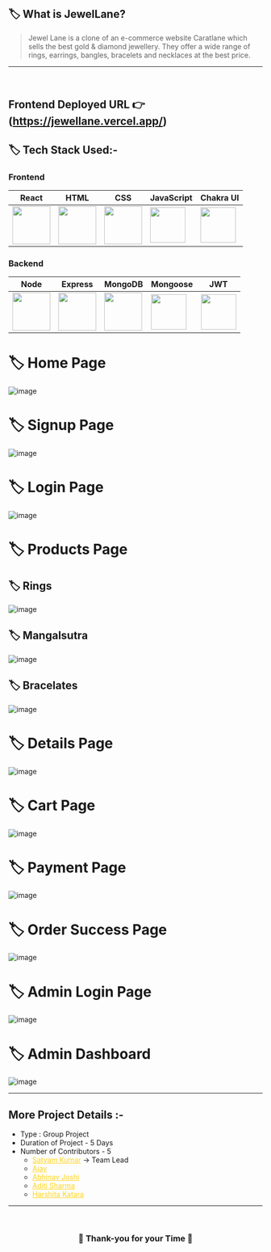 ## 🏷️ What is JewelLane?

> Jewel Lane is a clone of an e-commerce website Caratlane which sells the best gold & diamond jewellery. They offer a wide range of rings, earrings, bangles, bracelets and necklaces at the best price.
---

<br/>

## **Frontend Deployed URL** 👉 (https://jewellane.vercel.app/)

## 🏷️ Tech Stack Used:-

### Frontend

| React                                                                                                                                                                                                                                                                                                                                                        | HTML                                                                                                                           | CSS                                                                                                                            | JavaScript                                                                                                                    | Chakra UI                                                                                                                     |
| ------------------------------------------------------------------------------------------------------------------------------ | ------------------------------------------------------------------------------------------------------------------------------ | ------------------------------------------------------------------------------------------------------------------------------ | ------------------------------------------------------------------------------------------------------------------------------ | ------------------------------------------------------------------------------------------------------------------------------ |
| <img width="75px" src="https://user-images.githubusercontent.com/25181517/183897015-94a058a6-b86e-4e42-a37f-bf92061753e5.png">  | <img width="75px" src="https://user-images.githubusercontent.com/25181517/192158954-f88b5814-d510-4564-b285-dff7d6400dad.png"> | <img width="75px" src="https://user-images.githubusercontent.com/25181517/183898674-75a4a1b1-f960-4ea9-abcb-637170a00a75.png"> | <img width="70px" src="https://user-images.githubusercontent.com/25181517/117447155-6a868a00-af3d-11eb-9cfe-245df15c9f3f.png"> | <img width="70px" src="https://pbs.twimg.com/profile_images/1244925541448286208/rzylUjaf_400x400.jpg"> |

### Backend

| Node                                                                                                                                                                                                                                                                                                                                                        | Express                                                                                                                           | MongoDB                                                                                                                            | Mongoose                                                                                                                    | JWT                                                                                                                     |
| ------------------------------------------------------------------------------------------------------------------------------ | ------------------------------------------------------------------------------------------------------------------------------ | ------------------------------------------------------------------------------------------------------------------------------ | ------------------------------------------------------------------------------------------------------------------------------ | ------------------------------------------------------------------------------------------------------------------------------ |
| <img width="75px" src="https://img.icons8.com/color/256/nodejs.png">  | <img width="75px" src="https://img.icons8.com/ios/256/express-js.png"> | <img width="75px" src="https://img.icons8.com/external-tal-revivo-shadow-tal-revivo/256/external-mongodb-a-cross-platform-document-oriented-database-program-logo-shadow-tal-revivo.png"> | <img width="70px" src="https://img.icons8.com/color/256/mongoose.png"> | <img width="70px" src="https://seeklogo.com/images/J/json-web-tokens-jwt-io-logo-C003DEC47A-seeklogo.com.png"> |

# 🏷️ Home Page
![image](https://github.com/Satyamjha24/Jewellane/assets/98752820/4cad9755-4102-4b93-b8a2-7087eaebf875)

# 🏷️ Signup Page
![image](https://github.com/Satyamjha24/Jewellane/assets/98752820/6e31e1ee-9ff6-4d74-aa5a-50ec66eefc4b)

# 🏷️ Login Page
![image](https://github.com/Satyamjha24/Jewellane/assets/98752820/667d1bf0-9b78-44c2-b2fe-7e857b49cc5d)

# 🏷️ Products Page

## 🏷️ Rings
![image](https://github.com/Satyamjha24/Jewellane/assets/98752820/4fc345e5-1868-46e5-8e30-57528bff47f4)

## 🏷️ Mangalsutra
![image](https://github.com/Satyamjha24/Jewellane/assets/98752820/f4a37ffb-635c-4f5d-8a89-901b86d129d4)

## 🏷️ Bracelates
![image](https://github.com/Satyamjha24/Jewellane/assets/98752820/d0d5ed3f-263a-4885-94e4-85788df3ee99)


# 🏷️ Details Page
![image](https://github.com/Satyamjha24/Jewellane/assets/98752820/8a571120-2bf9-4be7-995a-8d732f1a9b59)

# 🏷️ Cart Page
![image](https://github.com/Satyamjha24/Jewellane/assets/98752820/948274a5-320d-415f-8fe0-336957c30eb0)

# 🏷️ Payment Page
![image](https://github.com/Satyamjha24/Jewellane/assets/98752820/d7636861-bd4b-4203-999a-577ce7a01808)

# 🏷️ Order Success Page
![image](https://github.com/Satyamjha24/Jewellane/assets/98752820/f6a56db6-b819-4a31-978d-c56e783a87d1)

# 🏷️ Admin Login Page
![image](https://github.com/Satyamjha24/Jewellane/assets/98752820/2c622e47-9f91-4a95-9016-a6dc27da54c4)

# 🏷️ Admin Dashboard
![image](https://github.com/Satyamjha24/Jewellane/assets/98752820/6e31bc3f-45d6-47a0-aba1-871e92330649)



---

## More Project Details :-

- Type : Group Project
- Duration of Project - 5 Days
- Number of Contributors - 5
  - <a style="color:#ffd41f" href="https://github.com/Satyamjha24">Satyam Kumar</a> -> Team Lead
  - <a style="color:#ffd41f" href="https://github.com/Ajay84sia">Ajay</a>
  - <a style="color:#ffd41f" href="https://github.com/abhinavjoshi1798">Abhinav Joshi</a>
  - <a style="color:#ffd41f" href="https://github.com/AditiSharma00">Aditi Sharma</a>
  - <a style="color:#ffd41f" href="https://github.com/Harshitakatara34">Harshita Katara</a>

---

<br/>

<h3 align="center" >💝 Thank-you for your Time 💝</h3>
